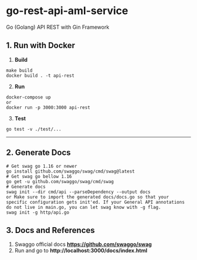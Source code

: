 # go-rest-api-aml-service
Go (Golang) API REST with Gin Framework

## 1. Run with Docker

1. **Build**

```shell script
make build
docker build . -t api-rest
```

2. **Run**

```shell script
docker-compose up 
or 
docker run -p 3000:3000 api-rest
```

3. **Test**

```shell script
go test -v ./test/...
```

_______

## 2. Generate Docs

```shell script
# Get swag go 1.16 or newer
go install github.com/swaggo/swag/cmd/swag@latest
# Get swag go bellow 1.16
go get -u github.com/swaggo/swag/cmd/swag
# Generate docs
swag init --dir cmd/api --parseDependency --output docs
or Make sure to import the generated docs/docs.go so that your specific configuration gets init'ed. If your General API annotations do not live in main.go, you can let swag know with -g flag.
swag init -g http/api.go 
```

## 3. Docs and References
1. Swaggo official docs **https://github.com/swaggo/swag**
2. Run and go to **http://localhost:3000/docs/index.html**
